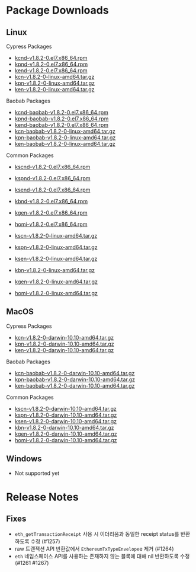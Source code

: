 # Package Downloads <a id="package-downloads"></a>

## Linux <a id="linux"></a>

Cypress Packages
- [kcnd-v1.8.2-0.el7.x86_64.rpm](https://packages.klaytn.net/klaytn/v1.8.2/kcnd-v1.8.2-0.el7.x86_64.rpm)
- [kpnd-v1.8.2-0.el7.x86_64.rpm](https://packages.klaytn.net/klaytn/v1.8.2/kpnd-v1.8.2-0.el7.x86_64.rpm)
- [kend-v1.8.2-0.el7.x86_64.rpm](https://packages.klaytn.net/klaytn/v1.8.2/kend-v1.8.2-0.el7.x86_64.rpm)
- [kcn-v1.8.2-0-linux-amd64.tar.gz](https://packages.klaytn.net/klaytn/v1.8.2/kcn-v1.8.2-0-linux-amd64.tar.gz)
- [kpn-v1.8.2-0-linux-amd64.tar.gz](https://packages.klaytn.net/klaytn/v1.8.2/kpn-v1.8.2-0-linux-amd64.tar.gz)
- [ken-v1.8.2-0-linux-amd64.tar.gz](https://packages.klaytn.net/klaytn/v1.8.2/ken-v1.8.2-0-linux-amd64.tar.gz)

Baobab Packages
- [kcnd-baobab-v1.8.2-0.el7.x86_64.rpm](https://packages.klaytn.net/klaytn/v1.8.2/kcnd-baobab-v1.8.2-0.el7.x86_64.rpm)
- [kpnd-baobab-v1.8.2-0.el7.x86_64.rpm](https://packages.klaytn.net/klaytn/v1.8.2/kpnd-baobab-v1.8.2-0.el7.x86_64.rpm)
- [kend-baobab-v1.8.2-0.el7.x86_64.rpm](https://packages.klaytn.net/klaytn/v1.8.2/kend-baobab-v1.8.2-0.el7.x86_64.rpm)
- [kcn-baobab-v1.8.2-0-linux-amd64.tar.gz](https://packages.klaytn.net/klaytn/v1.8.2/kcn-baobab-v1.8.2-0-linux-amd64.tar.gz)
- [kpn-baobab-v1.8.2-0-linux-amd64.tar.gz](https://packages.klaytn.net/klaytn/v1.8.2/kpn-baobab-v1.8.2-0-linux-amd64.tar.gz)
- [ken-baobab-v1.8.2-0-linux-amd64.tar.gz](https://packages.klaytn.net/klaytn/v1.8.2/ken-baobab-v1.8.2-0-linux-amd64.tar.gz)

Common Packages
- [kscnd-v1.8.2-0.el7.x86_64.rpm](https://packages.klaytn.net/klaytn/v1.8.2/kscnd-v1.8.2-0.el7.x86_64.rpm)
- [kspnd-v1.8.2-0.el7.x86_64.rpm](https://packages.klaytn.net/klaytn/v1.8.2/kspnd-v1.8.2-0.el7.x86_64.rpm)
- [ksend-v1.8.2-0.el7.x86_64.rpm](https://packages.klaytn.net/klaytn/v1.8.2/ksend-v1.8.2-0.el7.x86_64.rpm)
- [kbnd-v1.8.2-0.el7.x86_64.rpm](https://packages.klaytn.net/klaytn/v1.8.2/kbnd-v1.8.2-0.el7.x86_64.rpm)
- [kgen-v1.8.2-0.el7.x86_64.rpm](https://packages.klaytn.net/klaytn/v1.8.2/kgen-v1.8.2-0.el7.x86_64.rpm)
- [homi-v1.8.2-0.el7.x86_64.rpm](https://packages.klaytn.net/klaytn/v1.8.2/homi-v1.8.2-0.el7.x86_64.rpm)

- [kscn-v1.8.2-0-linux-amd64.tar.gz](https://packages.klaytn.net/klaytn/v1.8.2/kscn-v1.8.2-0-linux-amd64.tar.gz)
- [kspn-v1.8.2-0-linux-amd64.tar.gz](https://packages.klaytn.net/klaytn/v1.8.2/kspn-v1.8.2-0-linux-amd64.tar.gz)
- [ksen-v1.8.2-0-linux-amd64.tar.gz](https://packages.klaytn.net/klaytn/v1.8.2/ksen-v1.8.2-0-linux-amd64.tar.gz)
- [kbn-v1.8.2-0-linux-amd64.tar.gz](https://packages.klaytn.net/klaytn/v1.8.2/kbn-v1.8.2-0-linux-amd64.tar.gz)
- [kgen-v1.8.2-0-linux-amd64.tar.gz](https://packages.klaytn.net/klaytn/v1.8.2/kgen-v1.8.2-0-linux-amd64.tar.gz)
- [homi-v1.8.2-0-linux-amd64.tar.gz](https://packages.klaytn.net/klaytn/v1.8.2/homi-v1.8.2-0-linux-amd64.tar.gz)


## MacOS <a id="macos"></a>

Cypress Packages
- [kcn-v1.8.2-0-darwin-10.10-amd64.tar.gz](https://packages.klaytn.net/klaytn/v1.8.2/kcn-v1.8.2-0-darwin-10.10-amd64.tar.gz)
- [kpn-v1.8.2-0-darwin-10.10-amd64.tar.gz](https://packages.klaytn.net/klaytn/v1.8.2/kpn-v1.8.2-0-darwin-10.10-amd64.tar.gz)
- [ken-v1.8.2-0-darwin-10.10-amd64.tar.gz](https://packages.klaytn.net/klaytn/v1.8.2/ken-v1.8.2-0-darwin-10.10-amd64.tar.gz)

Baobab Packages
- [kcn-baobab-v1.8.2-0-darwin-10.10-amd64.tar.gz](https://packages.klaytn.net/klaytn/v1.8.2/kcn-baobab-v1.8.2-0-darwin-10.10-amd64.tar.gz)
- [kpn-baobab-v1.8.2-0-darwin-10.10-amd64.tar.gz](https://packages.klaytn.net/klaytn/v1.8.2/kpn-baobab-v1.8.2-0-darwin-10.10-amd64.tar.gz)
- [ken-baobab-v1.8.2-0-darwin-10.10-amd64.tar.gz](https://packages.klaytn.net/klaytn/v1.8.2/ken-baobab-v1.8.2-0-darwin-10.10-amd64.tar.gz)

Common Packages
- [kscn-v1.8.2-0-darwin-10.10-amd64.tar.gz](https://packages.klaytn.net/klaytn/v1.8.2/kscn-v1.8.2-0-darwin-10.10-amd64.tar.gz)
- [kspn-v1.8.2-0-darwin-10.10-amd64.tar.gz](https://packages.klaytn.net/klaytn/v1.8.2/kspn-v1.8.2-0-darwin-10.10-amd64.tar.gz)
- [ksen-v1.8.2-0-darwin-10.10-amd64.tar.gz](https://packages.klaytn.net/klaytn/v1.8.2/ksen-v1.8.2-0-darwin-10.10-amd64.tar.gz)
- [kbn-v1.8.2-0-darwin-10.10-amd64.tar.gz](https://packages.klaytn.net/klaytn/v1.8.2/kbn-v1.8.2-0-darwin-10.10-amd64.tar.gz)
- [kgen-v1.8.2-0-darwin-10.10-amd64.tar.gz](https://packages.klaytn.net/klaytn/v1.8.2/kgen-v1.8.2-0-darwin-10.10-amd64.tar.gz)
- [homi-v1.8.2-0-darwin-10.10-amd64.tar.gz](https://packages.klaytn.net/klaytn/v1.8.2/homi-v1.8.2-0-darwin-10.10-amd64.tar.gz)

## Windows <a id="windows"></a>

- Not supported yet


# Release Notes <a id="release-notes"></a>

## Fixes
 - `eth_getTransactionReceipt` 사용 시 이더리움과 동일한 receipt status를 반환하도록 수정 (#1257)
 - raw 트랜잭션 API 반환값에서 `EthereumTxTypeEnvelope`e 제거 (#1264)
 - `eth` 네임스페이스 API를 사용하는 존재하지 않는 블록에 대해 nil 반환하도록 수정 (#1261 #1267)